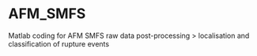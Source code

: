 # AFM_SMFS
Matlab coding for AFM SMFS raw data post-processing > localisation and classification of rupture events
